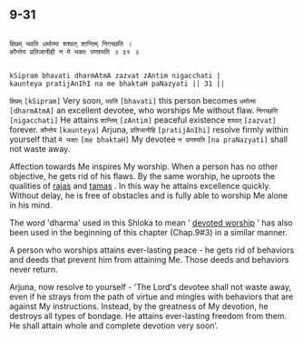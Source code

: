 ## 9-31


```shloka-sa

क्षिप्रम् भवति धर्मात्मा शश्वत् शान्तिम् निगच्छति ।
कौन्तेय प्रतिजानीही न मे भक्तः पणश्यति ॥ ३१ ॥

```
```shloka-sa-hk

kSipram bhavati dharmAtmA zazvat zAntim nigacchati |
kaunteya pratijAnIhI na me bhaktaH paNazyati || 31 ||

```
`क्षिप्रम्` `[kSipram]` Very soon, `भवति` `[bhavati]` this person becomes `धर्मात्मा` `[dharmAtmA]` an excellent devotee, who worships Me without flaw. `निगच्छति` `[nigacchati]` He attains `शान्तिम्` `[zAntim]` peaceful existence `शश्वत्` `[zazvat]` forever. `कौन्तेय` `[kaunteya]` Arjuna, `प्रतिजानीहि` `[pratijAnIhi]` resolve firmly within yourself that `मे भक्तः` `[me bhaktaH]` My devotee `न प्रणश्यति` `[na praNazyati]` shall not waste away.

Affection towards Me inspires My worship. When a person has no other objective, he gets rid of his flaws. By the same worship, he uproots the qualities of 
[rajas](satva_rajas_tamas)
 and 
[tamas](satva_rajas_tamas)
. In this way he attains excellence quickly. Without delay, he is free of obstacles and is fully able to worship Me alone in his mind. 

The word 'dharma' used in this Shloka to mean '
[devoted worship](bhakti_a_defn)
' has also been used in the beginning of this chapter (Chap.9#3) in a similar manner.

A person who worships attains ever-lasting peace - he gets rid of behaviors and deeds that prevent him from attaining Me. Those deeds and behaviors never return. 

Arjuna, now resolve to yourself - 'The Lord's devotee shall not waste away, even if he strays from the path of virtue and mingles with behaviors that are against My instructions. Instead, by the greatness of My devotion, he destroys all types of bondage. He attains ever-lasting freedom from them. He shall attain whole and complete devotion very soon’.


